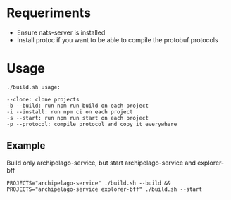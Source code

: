 # Requeriments

- Ensure nats-server is installed
- Install protoc if you want to be able to compile the protobuf protocols

# Usage

```
./build.sh usage:

--clone: clone projects
-b --build: run npm run build on each project
-i --install: run npm ci on each project
-s --start: run npm run start on each project
-p --protocol: compile protocol and copy it everywhere
```

## Example

Build only archipelago-service, but start archipelago-service and explorer-bff

```
PROJECTS="archipelago-service" ./build.sh --build && PROJECTS="archipelago-service explorer-bff" ./build.sh --start
```
